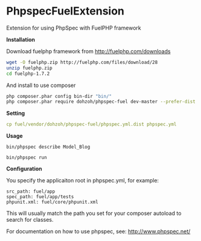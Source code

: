 PhpspecFuelExtension
==============

Extension for using PhpSpec with FuelPHP framework

**Installation**

Download fuelphp framework from http://fuelphp.com/downloads

```bash
wget -O fuelphp.zip http://fuelphp.com/files/download/28
unzip fuelphp.zip
cd fuelphp-1.7.2
```

And install to use composer

```bash
php composer.phar config bin-dir "bin/"
php composer.phar require dohzoh/phpspec-fuel dev-master --prefer-dist
```

**Setting**

```yml
cp fuel/vendor/dohzoh/phpspec-fuel/phpspec.yml.dist phpspec.yml
```

**Usage**

```
bin/phpspec describe Model_Blog
```
    
```
bin/phpspec run
```

**Configuration**

You specify the applicaiton root in phpspec.yml, for example:
```
src_path: fuel/app
spec_path: fuel/app/tests
phpunit.xml: fuel/core/phpunit.xml
```
This will usually match the path you set for your composer autoload to search for classes.

For documentation on how to use phpspec, see: http://www.phpspec.net/
